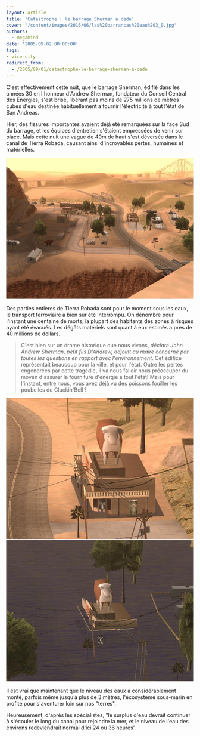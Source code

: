 ```yaml
---
layout: article
title: 'Catastrophe : le barrage Sherman a cédé'
cover: "/content/images/2016/06/las%20barrancas%20eau%203_0.jpg"
authors:
  - megamind
date: '2005-09-02 00:00:00'
tags:
- vice-city
redirect_from:
  - /2005/09/01/catastrophe-le-barrage-sherman-a-cede
---
```


C'est effectivement cette nuit, que le barrage Sherman, édifié dans les années 30 en l'honneur d'Andrew Sherman, fondateur du Conseil Central des Energies, s'est brisé, libérant pas moins de 275 millions de mètres cubes d'eau destinée habituellement a fournir l'électricité à tout l'état de San Andreas.

Hier, des fissures importantes avaient déjà été remarquées sur la face Sud du barrage, et les équipes d'entretien s'étaient empressées de venir sur place. Mais cette nuit une vague de 40m de haut s'est déversée dans le canal de Tierra Robada, causant ainsi d'incroyables pertes, humaines et matérielles.

![](/content/images/2005/01/las%20barrancas%20sec%201.jpg)

Des parties entières de Tierra Robada sont pour le moment sous les eaux, le transport ferroviaire a bien sur été interrompu. On dénombre pour l'instant une centaine de morts, la plupart des habitants des zones à risques ayant été évacués. Les dégâts matériels sont quant à eux estimés a près de 40 millions de dollars.

> C'est bien sur un drame historique que nous vivons, _déclare John Andrew Sherman, petit fils D'Andrew, adjoint au maire concerné par toutes les questions en rapport avec l'environnement_. Cet édifice représentait beaucoup pour la ville, et pour l'état. Outre les pertes engendrées par cette tragédie, il va nous falloir nous préoccuper du moyen d'assurer la fourniture d'énergie a tout l'état! Mais pour l'instant, entre nous, vous avez déjà vu des poissons fouiller les poubelles du Cluckin'Bell ?

![](/content/images/2005/01/las%20barrancas%20sec%202.jpg)
![](/content/images/2005/01/las%20barrancas%20eau%202.jpg)

Il est vrai que maintenant que le niveau des eaux a considérablement monté, parfois même jusqu’à plus de 3 mètres, l'écosystème sous-marin en profite pour s'aventurer loin sur nos "terres".

Heureusement, d'après les spécialistes, "le surplus d'eau devrait continuer à s'écouler le long du canal pour rejoindre la mer, et le niveau de l'eau des environs redeviendrait normal d'ici 24 ou 36 heures".